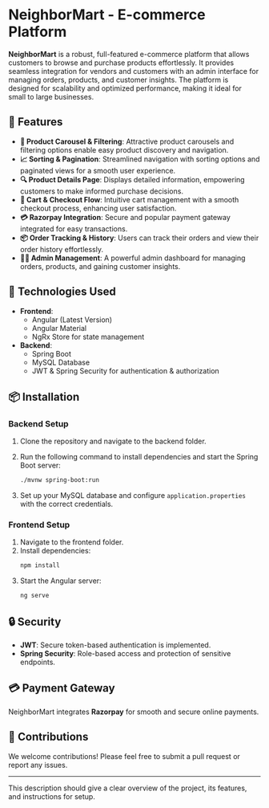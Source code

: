 # NeighborMart - E-commerce Platform

**NeighborMart** is a robust, full-featured e-commerce platform that allows customers to browse and purchase products effortlessly. It provides seamless integration for vendors and customers with an admin interface for managing orders, products, and customer insights. The platform is designed for scalability and optimized performance, making it ideal for small to large businesses.

## 🌟 Features

- **🎯 Product Carousel & Filtering**: Attractive product carousels and filtering options enable easy product discovery and navigation.
- **📈 Sorting & Pagination**: Streamlined navigation with sorting options and paginated views for a smooth user experience.
- **🔍 Product Details Page**: Displays detailed information, empowering customers to make informed purchase decisions.
- **🛒 Cart & Checkout Flow**: Intuitive cart management with a smooth checkout process, enhancing user satisfaction.
- **💳 Razorpay Integration**: Secure and popular payment gateway integrated for easy transactions.
- **📦 Order Tracking & History**: Users can track their orders and view their order history effortlessly.
- **👨‍💼 Admin Management**: A powerful admin dashboard for managing orders, products, and gaining customer insights.

## 🚀 Technologies Used

- **Frontend**:
  - Angular (Latest Version)
  - Angular Material
  - NgRx Store for state management
- **Backend**:
  - Spring Boot
  - MySQL Database
  - JWT & Spring Security for authentication & authorization

## 📦 Installation

### Backend Setup
1. Clone the repository and navigate to the backend folder.
2. Run the following command to install dependencies and start the Spring Boot server:
   ```bash
   ./mvnw spring-boot:run
   ```

3. Set up your MySQL database and configure `application.properties` with the correct credentials.

### Frontend Setup
1. Navigate to the frontend folder.
2. Install dependencies:
   ```bash
   npm install
   ```
3. Start the Angular server:
   ```bash
   ng serve
   ```

## 🔒 Security
- **JWT**: Secure token-based authentication is implemented.
- **Spring Security**: Role-based access and protection of sensitive endpoints.

## 💳 Payment Gateway
NeighborMart integrates **Razorpay** for smooth and secure online payments.

## 🤝 Contributions
We welcome contributions! Please feel free to submit a pull request or report any issues.

---

This description should give a clear overview of the project, its features, and instructions for setup.